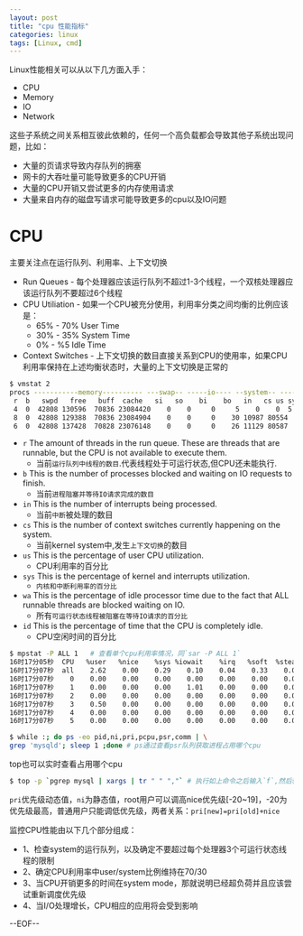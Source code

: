 ```yaml
---
layout: post
title: "cpu 性能指标"
categories: linux
tags: [Linux, cmd]
---
```


Linux性能相关可以从以下几方面入手：

* CPU
* Memory
* IO
* Network


这些子系统之间关系相互彼此依赖的，任何一个高负载都会导致其他子系统出现问题，比如：

* 大量的页请求导致内存队列的拥塞
* 网卡的大吞吐量可能导致更多的CPU开销
* 大量的CPU开销又尝试更多的内存使用请求
* 大量来自内存的磁盘写请求可能导致更多的cpu以及IO问题

# CPU

主要关注点在运行队列、利用率、上下文切换

* Run Queues - 每个处理器应该运行队列不超过1-3个线程，一个双核处理器应该运行队列不要超过6个线程
* CPU Utiliation - 如果一个CPU被充分使用，利用率分类之间均衡的比例应该是：
    * 65% - 70% User Time
    * 30% - 35% System Time
    * 0% - %5 Idle Time
* Context Switches - 上下文切换的数目直接关系到CPU的使用率，如果CPU利用率保持在上述均衡状态时，大量的上下文切换是正常的


``` bash
$ vmstat 2
procs -----------memory---------- ---swap-- -----io---- --system-- -----cpu------
 r  b   swpd   free   buff  cache   si   so    bi    bo   in   cs us sy id wa st
 4  0  42808 130596  70836 23084420    0    0     0     5    0    0  5  2 93  0  0
 8  0  42808 129388  70836 23084904    0    0     0    30 10987 80554  9  3 88  0  0
 6  0  42808 137428  70828 23076148    0    0     0    26 11129 80587  9  3 88  0  0
```

* `r` The amount of threads in the run queue. These are threads that are runnable, but the CPU is not available to execute them.
    * 当前`运行队列中线程的数目`.代表线程处于可运行状态,但CPU还未能执行.
* `b` This is the number of processes blocked and waiting on IO requests to finish.
    * 当前`进程阻塞并等待IO请求完成的数目`
* `in` This is the number of interrupts being processed.
    * 当前`中断`被处理的数目
* `cs` This is the number of context switches currently happening on the system.
    * 当前kernel system中,发生`上下文切换`的数目
* `us` This is the percentage of user CPU utilization.
    * CPU利用率的百分比
* `sys` This is the percentage of kernel and interrupts utilization.
    * `内核和中断利用率的百分比`
* `wa` This is the percentage of idle processor time due to the fact that ALL runnable threads are blocked waiting on IO.
    * 所有`可运行状态线程被阻塞在等待IO请求的百分比`
* `id` This is the percentage of time that the CPU is completely idle.
    * CPU空闲时间的百分比

``` bash
$ mpstat -P ALL 1   # 查看单个cpu利用率情况，同`sar -P ALL 1`
16时17分05秒  CPU   %user   %nice    %sys %iowait    %irq   %soft  %steal   %idle    intr/s
16时17分07秒  all    2.62    0.00    0.29    0.10    0.04    0.33    0.00   96.61  11159.00
16时17分07秒    0    0.00    0.00    0.00    0.00    0.00    0.00    0.00  100.00   1000.50
16时17分07秒    1    0.00    0.00    0.00    1.01    0.00    0.00    0.00   98.99     26.00
16时17分07秒    2    0.00    0.00    0.00    0.00    0.00    0.00    0.00  100.00      0.00
16时17分07秒    3    0.50    0.00    0.00    0.00    0.00    0.00    0.00   99.50      0.00
16时17分07秒    4    0.00    0.00    0.00    0.00    0.00    0.00    0.00  100.00      0.00
16时17分07秒    5    0.00    0.00    0.00    0.00    0.00    0.00    0.00  100.00      0.00
```

``` bash
$ while :; do ps -eo pid,ni,pri,pcpu,psr,comm | \
grep 'mysqld'; sleep 1 ;done # ps通过查看psr队列获取进程占用哪个cpu
```

top也可以实时查看占用哪个cpu

``` bash
$ top -p `pgrep mysql | xargs | tr " " ","` # 执行如上命令之后输入`f`,然后输入`j`回车即可
```

`pri`优先级动态值，`ni`为静态值，root用户可以调高nice优先级[-20~19]，-20为优先级最高，普通用户只能调低优先级，两者关系：`pri[new]=pri[old]+nice`

监控CPU性能由以下几个部分组成：

*   1、检查system的运行队列，以及确定不要超过每个处理器3个可运行状态线程的限制
*   2、确定CPU利用率中user/system比例维持在70/30
*   3、当CPU开销更多的时间在system mode，那就说明已经超负荷并且应该尝试重新调度优先级
*   4、当I/O处理增长，CPU相应的应用将会受到影响

--EOF--
